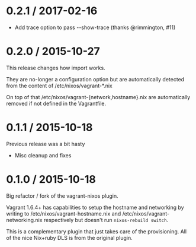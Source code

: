 
0.2.1 / 2017-02-16
==================

  * Add trace option to pass --show-trace (thanks @rimmington, #11)

0.2.0 / 2015-10-27
==================

This release changes how import works.

They are no-longer a configuration option but are automatically detected from
the content of /etc/nixos/vagrant-*.nix

On top of that /etc/nixos/vagrant-{network,hostname}.nix are automatically
removed if not defined in the Vagrantfile.

0.1.1 / 2015-10-18
==================

Previous release was a bit hasty

  * Misc cleanup and fixes

0.1.0 / 2015-10-18
==================

Big refactor / fork of the vagrant-nixos plugin.

Vagrant 1.6.4+ has capabilities to setup the hostname and networking by
writing to /etc/nixos/vagrant-hostname.nix and
/etc/nixos/vagrant-networking.nix respectively but doesn't run
`nixos-rebuild switch`.

This is a complementary plugin that just takes care of the provisioning. All
of the nice Nix+ruby DLS is from the original plugin.

